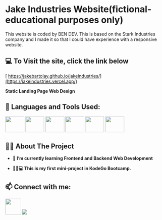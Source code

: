 

# Jake Industries Website(fictional-educational purposes only)
This website is coded by BEN DEV. This is based on the Stark Industries company and I made it so that I could have experience with a responsive website.

## 💻 To Visit the site, click the link below

[ https://jakebartolay.github.io/jakeindustries/](https://jakeindustries.vercel.app/)

<b>Static Landing Page Web Design


## 🚀 Languages and Tools Used:

<p align="left"> 
    <a> <img src="https://img.icons8.com/color/48/000000/javascript.png" height="50px" width="60px"/> </a> 
    <a> <img src="https://img.icons8.com/color/48/000000/html-5.png" height="50px" width="60px"/> </a> 
    <a> <img src="https://img.icons8.com/color/48/000000/css3.png" height="50px" width="60px"/> </a>
    <a> <img src="https://img.icons8.com/color/48/000000/git.png" height="50px" width="60px"/> </a> 
    <a> <img src="https://cdn.iconscout.com/icon/free/png-512/figma-682083.png"  height="50px" width="60px"/> </a> 
    <a> <img src="https://upload.wikimedia.org/wikipedia/commons/thumb/9/9a/Visual_Studio_Code_1.35_icon.svg/2048px-Visual_Studio_Code_1.35_icon.svg.png"  height="50px" width="60px"/> </a> 
    
    
</p>

## 👨‍💻 About The Project

- 🌱 I’m currently learning **Frontend and Backend Web Development**

- 🤵‍♂️💻 This is my first mini-project in KodeGo Bootcamp.


## 📫 Connect with me:
<p align="left">
<a href = "https://www.facebook.com/customjake"><img src="https://img.icons8.com/?size=512&id=uLWV5A9vXIPu&format=png" height="50px" width="50px"/></a>
<a href = "https://github.com/jakebartolay/"><img src="https://img.icons8.com/fluent/48/000000/github.png"/></a>
</p>
